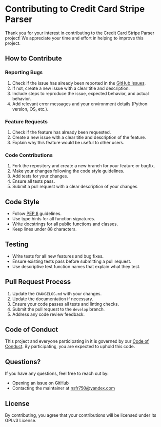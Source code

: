 # Contributing to Credit Card Stripe Parser

Thank you for your interest in contributing to the Credit Card Stripe Parser project! We appreciate your time and effort in helping to improve this project.

## How to Contribute

### Reporting Bugs
1. Check if the issue has already been reported in the [GitHub Issues](https://github.com/Nsfr750/credit_card_stripe_parser/issues).
2. If not, create a new issue with a clear title and description.
3. Include steps to reproduce the issue, expected behavior, and actual behavior.
4. Add relevant error messages and your environment details (Python version, OS, etc.).

### Feature Requests
1. Check if the feature has already been requested.
2. Create a new issue with a clear title and description of the feature.
3. Explain why this feature would be useful to other users.

### Code Contributions
1. Fork the repository and create a new branch for your feature or bugfix.
2. Make your changes following the code style guidelines.
3. Add tests for your changes.
4. Ensure all tests pass.
5. Submit a pull request with a clear description of your changes.

## Code Style
- Follow [PEP 8](https://www.python.org/dev/peps/pep-0008/) guidelines.
- Use type hints for all function signatures.
- Write docstrings for all public functions and classes.
- Keep lines under 88 characters.

## Testing
- Write tests for all new features and bug fixes.
- Ensure existing tests pass before submitting a pull request.
- Use descriptive test function names that explain what they test.

## Pull Request Process
1. Update the `CHANGELOG.md` with your changes.
2. Update the documentation if necessary.
3. Ensure your code passes all tests and linting checks.
4. Submit the pull request to the `develop` branch.
5. Address any code review feedback.

## Code of Conduct

This project and everyone participating in it is governed by our [Code of Conduct](CODE_OF_CONDUCT.md). By participating, you are expected to uphold this code.

## Questions?

If you have any questions, feel free to reach out by:
- Opening an issue on GitHub
- Contacting the maintainer at nsfr750@yandex.com

## License

By contributing, you agree that your contributions will be licensed under its GPLv3 License.
